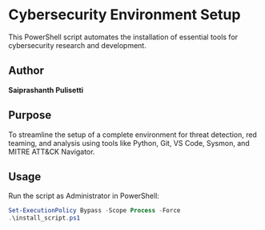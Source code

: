 # Cybersecurity Environment Setup

This PowerShell script automates the installation of essential tools for cybersecurity research and development.

## Author
**Saiprashanth Pulisetti**

## Purpose
To streamline the setup of a complete environment for threat detection, red teaming, and analysis using tools like Python, Git, VS Code, Sysmon, and MITRE ATT&CK Navigator.

## Usage
Run the script as Administrator in PowerShell:
```powershell
Set-ExecutionPolicy Bypass -Scope Process -Force
.\install_script.ps1
